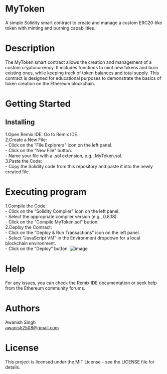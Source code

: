# MyToken 
A simple Solidity smart contract to create and manage a custom ERC20-like token with minting and burning capabilities.

# Description
The MyToken smart contract allows the creation and management of a custom cryptocurrency. It includes functions to mint new tokens and burn existing ones, while keeping track of token balances and total supply. This contract is designed for educational purposes to demonstrate the basics of token creation on the Ethereum blockchain.

# Getting Started
## Installing
1.Open Remix IDE: Go to Remix IDE.<br>
2.Create a New File:<br>
    - Click on the "File Explorers" icon on the left panel.<br>
    - Click on the "New File" button.<br>
    - Name your file with a .sol extension, e.g., MyToken.sol.<br>
3.Paste the Code:<br>
    - Copy the Solidity code from this repository and paste it into the newly created file.<br>
# Executing program
1.Compile the Code:<br>
    - Click on the "Solidity Compiler" icon on the left panel.<br>
    - Select the appropriate compiler version (e.g., 0.8.18).<br>
    - Click on the "Compile MyToken.sol" button.<br>
2.Deploy the Contract:<br>
    - Click on the "Deploy & Run Transactions" icon on the left panel.<br>
    - Select "JavaScript VM" in the Environment dropdown for a local blockchain environment.<br>
    - Click on the "Deploy" button.
    ![image](https://github.com/user-attachments/assets/5b76c272-2087-4fdf-a3fc-5ae869beb525)

 # Help
For any issues, you can check the Remix IDE documentation or seek help from the Ethereum community forums.
# Authors
Awanish Singh<br>
awanish2508@gmail.com
# License
This project is licensed under the MIT License - see the LICENSE file for details.
